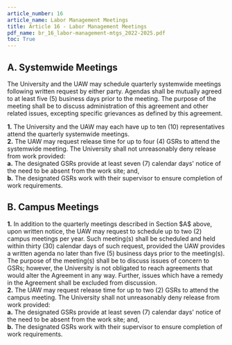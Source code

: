 ```yaml
---
article_number: 16
article_name: Labor Management Meetings
title: Article 16 - Labor Management Meetings
pdf_name: br_16_labor-management-mtgs_2022-2025.pdf
toc: True
---
```



## A. Systemwide Meetings

The University and the UAW may schedule quarterly systemwide meetings following written request by either party. Agendas shall be mutually agreed to at least five (5) business days prior to the meeting. The purpose of the meeting shall be to discuss administration of this agreement and other related issues, excepting specific grievances as defined by this agreement.

<div class="lvl2"><b>1.</b> The University and the UAW may each have up to ten (10) representatives attend the quarterly systemwide meetings.</div>
<div class="lvl2"><b>2.</b> The UAW may request release time for up to four (4) GSRs to attend the systemwide meeting. The University shall not unreasonably deny release from work provided:</div>
<div class="lvl3"><b>a.</b> 
 The designated GSRs provide at least seven (7) calendar days' notice of the need to be absent from the work site; and,</div>
<div class="lvl3"><b>b.</b> 
 The designated GSRs work with their supervisor to ensure completion of work requirements.</div>

## B. Campus Meetings

<div class="lvl2"><b>1.</b> In addition to the quarterly meetings described in Section $A$ above, upon written notice, the UAW may request to schedule up to two (2) campus meetings per year. Such meeting(s) shall be scheduled and held within thirty (30) calendar days of such request, provided the UAW provides a written agenda no later than five (5) business days prior to the meeting(s). The purpose of the meeting(s) shall be to discuss issues of concern to GSRs; however, the University is not obligated to reach agreements that would alter the Agreement in any way. Further, issues which have a remedy in the Agreement shall be excluded from discussion.</div>
<div class="lvl2"><b>2.</b> The UAW may request release time for up to two (2) GSRs to attend the campus meeting. The University shall not unreasonably deny release from work provided:</div>
<div class="lvl3"><b>a.</b> 
 The designated GSRs provide at least seven (7) calendar days' notice of the need to be absent from the work site; and,</div>
<div class="lvl3"><b>b.</b> 
 The designated GSRs work with their supervisor to ensure completion of work requirements.</div>
